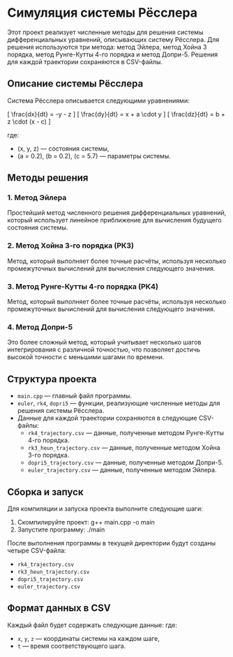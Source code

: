 # Симуляция системы Рёсслера

Этот проект реализует численные методы для решения системы дифференциальных уравнений, описывающих систему Рёсслера. Для решения используются три метода: метод Эйлера, метод Хойна 3 порядка, метод Рунге-Кутты 4-го порядка и метод Допри-5. Решения для каждой траектории сохраняются в CSV-файлы.

## Описание системы Рёсслера

Система Рёсслера описывается следующими уравнениями:

\[
\frac{dx}{dt} = -y - z
\]
\[
\frac{dy}{dt} = x + a \cdot y
\]
\[
\frac{dz}{dt} = b + z \cdot (x - c)
\]

где:
- \(x, y, z\) — состояния системы,
- \(a = 0.2\), \(b = 0.2\), \(c = 5.7\) — параметры системы.

## Методы решения

### 1. Метод Эйлера
Простейший метод численного решения дифференциальных уравнений, который использует линейное приближение для вычисления будущего состояния системы.

### 2. Метод Хойна 3-го порядка (РК3)
Метод, который выполняет более точные расчёты, используя несколько промежуточных вычислений для вычисления следующего значения.

### 3. Метод Рунге-Кутты 4-го порядка (РК4)
Метод, который выполняет более точные расчёты, используя несколько промежуточных вычислений для вычисления следующего значения.

### 4. Метод Допри-5
Это более сложный метод, который учитывает несколько шагов интегрирования с различной точностью, что позволяет достичь высокой точности с меньшими шагами по времени.

## Структура проекта

- `main.cpp` — главный файл программы.
- `euler`, `rk4`, `dopri5` — функции, реализующие численные методы для решения системы Рёсслера.
- Данные для каждой траектории сохраняются в следующие CSV-файлы:
  - `rk4_trajectory.csv` — данные, полученные методом Рунге-Кутты 4-го порядка.
  - `rk3_heun_trajectory.csv` — данные, полученные методом Хойна 3-го порядка.
  - `dopri5_trajectory.csv` — данные, полученные методом Допри-5.
  - `euler_trajectory.csv` — данные, полученные методом Эйлера.

## Сборка и запуск

Для компиляции и запуска проекта выполните следующие шаги:

1. Скомпилируйте проект: g++ main.cpp -o main
2. Запустите программу: ./main

После выполнения программы в текущей директории будут созданы четыре CSV-файла:
- `rk4_trajectory.csv`
- `rk3_heun_trajectory.csv`
- `dopri5_trajectory.csv`
- `euler_trajectory.csv`

## Формат данных в CSV

Каждый файл будет содержать следующие данные:
где:
- `x`, `y`, `z` — координаты системы на каждом шаге,
- `t` — время соответствующего шага.

